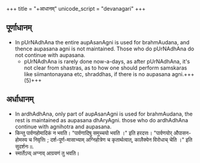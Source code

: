 +++
title = "+आधानम्"
unicode_script = "devanagari"
+++

## पूर्णाधानम्
- In pUrNAdhAna the entire aupAsanAgni is used for brahmAudana, and thence aupasana agni is not maintained. Those who do pUrNAdhAna do not  continue with aupasana.
  - pUrNAdhAna is rarely done now-a-days, as after pUrNAdhAna, it's not clear from shastras, as to how one should perform samskaras like siimantonayana etc, shraddhas, if there is no aupasana agni.+++(5)+++

## अर्धाधानम्
- In ardhAdhAna, only part of aupAsanAgni is used for brahmAudana, the rest is maintained as aupasana dhAryAgni. those who do ardhAdhAna continue with agnihotra and aupasana. 
- किन्तु पार्वणहोमादिकं न भवति। "पार्वणादिषु समुच्चयो भवति ।" इति हरदत्तः। "पार्वणयोर् औपासन-होमस्य च निवृत्तिः ; दर्श-पूर्ण-मासाभ्याम् अग्निहोत्रेण च कृतार्थत्वात्, कालैक्येन विरोधाच् चेति ।" इति सुदर्शनः॥.
- स्मार्तेऽप्य् अग्नाव् आग्रयणं तु भवति।